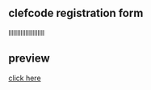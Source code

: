 ## clefcode registration form 
lllllllllllllllllllll
## preview
[click here](https://khadidjainfoinfinity.github.io/clefcode-registration-form/)
